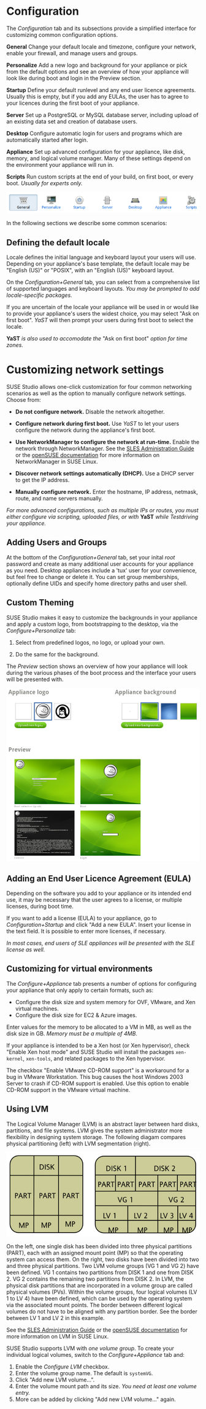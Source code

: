 # Configuration

The *Configuration* tab and its subsections provide a simplified
interface for customizing common configuration options.

**General**
Change your default locale and timezone, configure your network, enable
your firewall, and manage users and groups.

**Personalize**
Add a new logo and background for your appliance or pick from the default
options and see an overview of how your appliance will look like during
boot and login in the Preview section.

**Startup**
Define your default runlevel and any end user licence agreements.
Usually this is empty, but if you add any EULAs, the user has to agree to
your licences during the first boot of your appliance.

**Server**
Set up a PostgreSQL or MySQL database server, including upload of an
existing data set and creation of database users.

**Desktop**
Configure automatic login for users and programs which are automatically
started after login.

**Appliance**
Set up advanced configuration for your appliance, like disk, memory, and
logical volume manager. Many of these settings depend on the environment
your appliance will run in.

**Scripts**
Run custom scripts at the end of your build, on first boot, or every
boot. *Usually for experts only.*

![Configuration subtabs](studio-configuration-subtabs.png)

In the following sections we describe some common scenarios:

## Defining the default locale

Locale defines the initial language and keyboard layout your users will
use. Depending on your appliance's base template, the default locale
may be "English (US)" or "POSIX", with an "English (US)" keyboard
layout.

On the *Configuration+General* tab, you can select from a comprehensive
list of supported languages and keyboard layouts. *You may be prompted
to add locale-specific packages.*

If you are uncertain of the locale your appliance will be used in or
would like to provide your appliance's users the widest choice, you may
select "Ask on first boot". *YaST* will then prompt your users during first boot to select the locale.

**YaST** *is also used to accomodate the* "Ask on first boot" *option
for time zones.*

# Customizing network settings

SUSE Studio allows one-click customization for four common networking
scenarios as well as the option to manually configure network settings.
Choose from:

* **Do not configure network.** Disable the network altogether.

* **Configure network during first boot.** Use *YaST* to let your users
  configure the network during the appliance's first boot.

* **Use NetworkManager to configure the network at run-time.** Enable
  the network through NetworkManager.
  See the [SLES Administration Guide][nm-sles] or the
  [openSUSE documentation][nm-open] for more information on
  NetworkManager in SUSE Linux.

[nm-sles]: http://www.suse.com/documentation/sles11/book_sle_admin/?page=/documentation/sles11/book_sle_admin/data/sec_basicnet_nm.html
[nm-open]: http://doc.opensuse.org/documentation/html/openSUSE/opensuse-reference/cha.nm.html

* **Discover network settings automatically (DHCP).** Use a DHCP server
  to get the IP address.

* **Manually configure network.** Enter the hostname, IP address,
  netmask, route, and name servers manually.

*For more advanced configurations, such as multiple IPs or routes, you
must either configure via scripting, uploaded files, or with* **YaST**
*while Testdriving your appliance.*

## Adding Users and Groups

At the bottom of the *Configuration+General* tab, set your inital *root*
password and create as many additional user accounts for your appliance
as you need. Desktop appliances include a 'tux' user for your
convenience, but feel free to change or delete it. You can set group
memberships, optionally define UIDs and specify home directory paths and
user shell.

## Custom Theming

SUSE Studio makes it easy to customize the backgrounds in your
appliance and apply a custom logo, from bootstrapping to the desktop,
via the *Configure+Personalize* tab:

1. Select from predefined logos, no logo, or upload your own.

2. Do the same for the background.

The *Preview* section shows an overview of how your appliance will look
during the various phases of the boot process and the interface your
users will be presented with.

![Studio Qs Config Personalize](studio-qs-config-personalize.png)

## Adding an End User Licence Agreement (EULA)

Depending on the software you add to your appliance or its intended end
use, it may be necessary that the user agrees to a license, or multiple
licenses, during boot time.

If you want to add a license (EULA) to your appliance, go to
*Configuration+Startup* and click "Add a new EULA". Insert your license
in the text field. It is possible to enter more licenses, if necessary.

*In most cases, end users of SLE appliances will be presented with the
SLE license as well.*

## Customizing for virtual environments

The *Configure+Appliance* tab presents a number of options for
configuring your appliance that only apply to certain formats, such as:

* Configure the disk size and system memory for OVF, VMware, and Xen
  virtual machines.
* Configure the disk size for EC2 & Azure images.

Enter values for the memory to be allocated to a VM in MB, as well as
the disk size in GB. *Memory must be a multiple of 4MB*.

If your appliance is intended to be a Xen host (or Xen hypervisor),
check "Enable Xen host mode" and SUSE Studio will install the packages
`xen-kernel`, `xen-tools`, and related packages to the Xen hypervisor.

The checkbox "Enable VMware CD-ROM support" is a workaround for a bug in
VMware Workstation. This bug causes the host Windows 2003 Server to
crash if CD-ROM support is enabled. Use this option to enable CD-ROM
support in the VMware virtual machine.

## Using LVM

The Logical Volume Manager (LVM) is an abstract layer between hard
disks, partitions, and file systems. LVM gives the system administrator
more flexibility in designing system storage. The following diagam
compares physical partitioning (left) with LVM segmentation (right).

![Lvm](lvm.png "Physical Partitioning versus LVM")

On the left, one single disk has been divided into three physical
partitions (PART), each with an assigned mount point (MP) so that the
operating system can access them. On the right, two disks have been
divided into two and three physical partitions. Two LVM volume groups
(VG 1 and VG 2) have been defined. VG 1 contains two partitions from
DISK 1 and one from DISK 2. VG 2 contains the remaining two partitions
from DISK 2. In LVM, the physical disk partitions that are incorporated
in a volume group are called physical volumes (PVs). Within the volume
groups, four logical volumes (LV 1 to LV 4) have been defined,
which can be used by the operating system via the associated mount
points. The border between different logical volumes do not have to be
aligned with any partition border. See the border between LV 1 and LV 2
in this example.

See the [SLES Administration Guide][lvm-sles]
or the [openSUSE documentation][lvm-open]
for more information on LVM in SUSE Linux.

SUSE Studio supports LVM with *one volume group*. To create your
individual logical volumes, switch to the *Configure+Appliance* tab and:

1. Enable the *Configure LVM* checkbox.
2. Enter the volume group name. The default is `systemVG`.
3. Click "Add new LVM volume...".
4. Enter the volume mount path and its size. *You need at least one
   volume entry.*
5. More can be added by clicking "Add new LVM volume..." again.

[lvm-sles]: http://www.suse.com/documentation/sles11/stor_admin/?page=/documentation/sles11/stor_admin/data/lvm.html
[lvm-open]: http://doc.opensuse.org/documentation/html/openSUSE/opensuse-reference/cha.advdisk.html#sec.yast2.system.lvm
